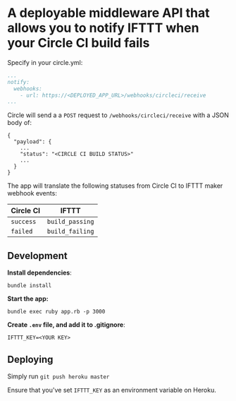# A deployable middleware API that allows you to notify IFTTT when your Circle CI build fails

Specify in your circle.yml:

```.yml
...
notify:
  webhooks:
    - url: https://<DEPLOYED_APP_URL>/webhooks/circleci/receive
...
```

Circle will send a a `POST` request to `/webhooks/circleci/receive` with a JSON body of:

```
{
  "payload": {
    ...
    "status": "<CIRCLE CI BUILD STATUS>"
    ...
  }
}

```

The app will translate the following statuses from Circle CI to IFTTT maker webhook events:

|**Circle CI**|     **IFTTT**    |
|-------------|------------------|
| `success`   | `build_passing`  |
| `failed`    | `build_failing`  |

## Development

**Install dependencies**:

`bundle install`

**Start the app:**

`bundle exec ruby app.rb -p 3000`

**Create `.env` file, and add it to .gitignore**:

```
IFTTT_KEY=<YOUR KEY>
```

## Deploying

Simply run `git push heroku master`

Ensure that you've set `IFTTT_KEY` as an environment variable on Heroku.


